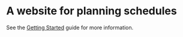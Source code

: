A website for planning schedules
=========================

See the [Getting Started](https://github.com/eecs183/SchedulePlanningWebsite/wiki/Getting-Started) guide for more information.
